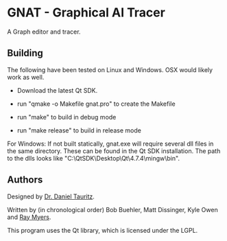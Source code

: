 # GNAT - Graphical AI Tracer

A Graph editor and tracer.

## Building

The following have been tested on Linux and Windows. OSX would likely work as well.

* Download the latest Qt SDK.

* run "qmake -o Makefile gnat.pro" to create the Makefile

* run "make" to build in debug mode

* run "make release" to build in release mode

For Windows: If not built statically, gnat.exe will require several dll files in the same directory. 
These can be found in the Qt SDK installation. The path to the dlls looks like "C:\QtSDK\Desktop\Qt\4.7.4\mingw\bin".

## Authors

Designed by [Dr. Daniel Tauritz](http://web.mst.edu/~tauritzd/).

Written by (in chronological order) Bob Buehler, Matt Dissinger, Kyle Owen and [Ray Myers](http://cadrlife.com).

This program uses the Qt library, which is licensed under the LGPL.
